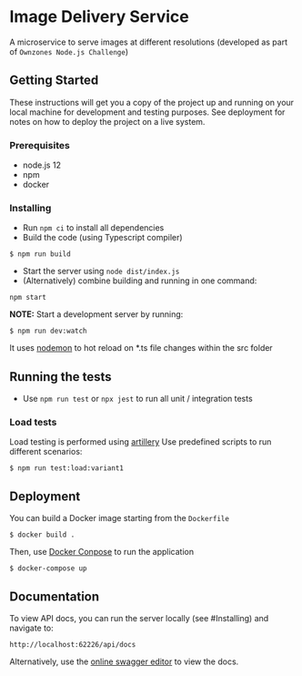 # Image Delivery Service

A microservice to serve images at different resolutions (developed as part of `Ownzones Node.js Challenge`)

## Getting Started

These instructions will get you a copy of the project up and running on your local machine for development and testing purposes. See deployment for notes on how to deploy the project on a live system.

### Prerequisites

* node.js 12
* npm
* docker

### Installing

* Run `npm ci` to install all dependencies
* Build the code (using Typescript compiler)
```console
$ npm run build
```
* Start the server using `node dist/index.js`
* (Alternatively) combine building and running in one command:
```console
npm start
```
<strong>NOTE:</strong> Start a development server by running:
```console
$ npm run dev:watch
```
It uses [nodemon](https://nodemon.io/) to hot reload on *.ts file changes within the src folder

## Running the tests

* Use `npm run test` or `npx jest` to run all unit / integration tests

### Load tests

Load testing is performed using [artillery](https://artillery.io/docs/)
Use predefined scripts to run different scenarios: 

```console
$ npm run test:load:variant1
```

## Deployment

You can build a Docker image starting from the `Dockerfile`
```console
$ docker build .
```

Then, use [Docker Conpose](https://docs.docker.com/compose/) to run the application
```console
$ docker-compose up
```

## Documentation

To view API docs, you can run the server locally (see #Installing) and navigate to:
```
http://localhost:62226/api/docs
``` 

Alternatively, use the [online swagger editor](https://editor.swagger.io/) to view the docs.
